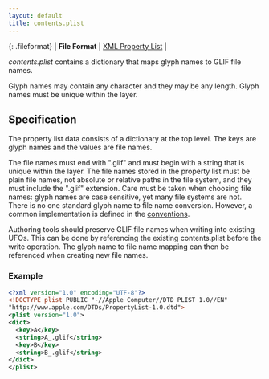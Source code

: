 ```yaml
---
layout: default
title: contents.plist
---
```


{: .fileformat}
| **File Format** | [XML Property List](http://www.apple.com/DTDs/PropertyList-1.0.dtd) |

*contents.plist* contains a dictionary that maps glyph names to GLIF file names.

Glyph names may contain any character and they may be any length. Glyph names must be unique within the layer.

## Specification

The property list data consists of a dictionary at the top level. The keys are glyph names and the values are file names.

The file names must end with ".glif" and must begin with a string that is unique within the layer. The file names stored in the property list must be plain file names, not absolute or relative paths in the file system, and they must include the ".glif" extension. Care must be taken when choosing file names: glyph names are case sensitive, yet many file systems are not. There is no one standard glyph name to file name conversion. However, a common implementation is defined in the [conventions].

Authoring tools should preserve GLIF file names when writing into existing UFOs. This can be done by referencing the existing contents.plist before the write operation. The glyph name to file name mapping can then be referenced when creating new file names.

### Example

```xml
<?xml version="1.0" encoding="UTF-8"?>
<!DOCTYPE plist PUBLIC "-//Apple Computer//DTD PLIST 1.0//EN"
"http://www.apple.com/DTDs/PropertyList-1.0.dtd">
<plist version="1.0">
<dict>
  <key>A</key>
  <string>A_.glif</string>
  <key>B</key>
  <string>B_.glif</string>
</dict>
</plist>
```

  [conventions]: ../../conventions